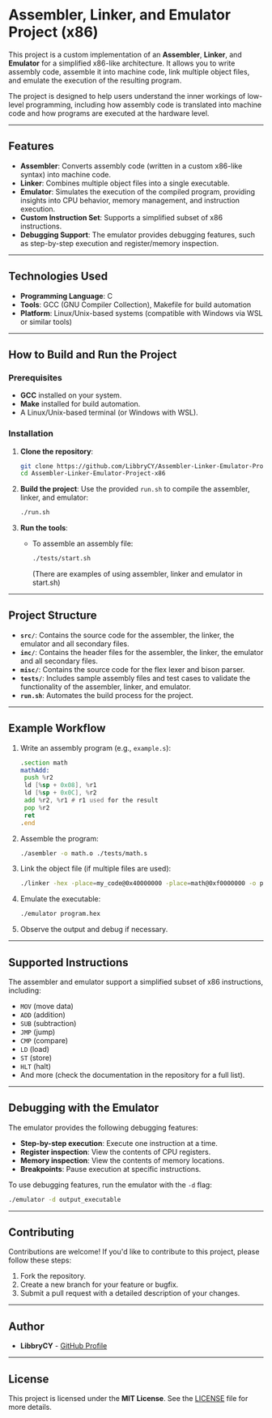 # Assembler, Linker, and Emulator Project (x86)

This project is a custom implementation of an **Assembler**, **Linker**, and **Emulator** for a simplified x86-like architecture. It allows you to write assembly code, assemble it into machine code, link multiple object files, and emulate the execution of the resulting program.

The project is designed to help users understand the inner workings of low-level programming, including how assembly code is translated into machine code and how programs are executed at the hardware level.

---

## Features

- **Assembler**: Converts assembly code (written in a custom x86-like syntax) into machine code.
- **Linker**: Combines multiple object files into a single executable.
- **Emulator**: Simulates the execution of the compiled program, providing insights into CPU behavior, memory management, and instruction execution.
- **Custom Instruction Set**: Supports a simplified subset of x86 instructions.
- **Debugging Support**: The emulator provides debugging features, such as step-by-step execution and register/memory inspection.

---

## Technologies Used

- **Programming Language**: C
- **Tools**: GCC (GNU Compiler Collection), Makefile for build automation
- **Platform**: Linux/Unix-based systems (compatible with Windows via WSL or similar tools)

---

## How to Build and Run the Project

### Prerequisites

- **GCC** installed on your system.
- **Make** installed for build automation.
- A Linux/Unix-based terminal (or Windows with WSL).

### Installation

1. **Clone the repository**:
   ```bash
   git clone https://github.com/LibbryCY/Assembler-Linker-Emulator-Project-x86.git
   cd Assembler-Linker-Emulator-Project-x86
   ```

2. **Build the project**:
   Use the provided `run.sh` to compile the assembler, linker, and emulator:
   ```bash
   ./run.sh
   ```

3. **Run the tools**:
   - To assemble an assembly file:
     ```bash
     ./tests/start.sh
     ```
      (There are examples of using assembler, linker and emulator in start.sh)
---

## Project Structure

- **`src/`**: Contains the source code for the assembler, the linker, the emulator and all secondary files.
- **`inc/`**: Contains the header files for the assembler, the linker, the emulator and all secondary files.
- **`misc/`**: Contains the source code for the flex lexer and bison parser.
- **`tests/`**: Includes sample assembly files and test cases to validate the functionality of the assembler, linker, and emulator.
- **`run.sh`**: Automates the build process for the project.

---

## Example Workflow

1. Write an assembly program (e.g., `example.s`):
   ```asm
   .section math
   mathAdd:
    push %r2
    ld [%sp + 0x08], %r1
    ld [%sp + 0x0C], %r2
    add %r2, %r1 # r1 used for the result
    pop %r2
    ret
   .end
   ```

2. Assemble the program:
   ```bash
   ./asembler -o math.o ./tests/math.s
   ```

3. Link the object file (if multiple files are used):
   ```bash
   ./linker -hex -place=my_code@0x40000000 -place=math@0xf0000000 -o program.hex handler.o math.o main.o isr_terminal.o isr_timer.o isr_software.o
   ```

4. Emulate the executable:
   ```bash
   ./emulator program.hex
   ```

5. Observe the output and debug if necessary.

---

## Supported Instructions

The assembler and emulator support a simplified subset of x86 instructions, including:
- `MOV` (move data)
- `ADD` (addition)
- `SUB` (subtraction)
- `JMP` (jump)
- `CMP` (compare)
- `LD` (load)
- `ST` (store)
- `HLT` (halt)
- And more (check the documentation in the repository for a full list).

---

## Debugging with the Emulator

The emulator provides the following debugging features:
- **Step-by-step execution**: Execute one instruction at a time.
- **Register inspection**: View the contents of CPU registers.
- **Memory inspection**: View the contents of memory locations.
- **Breakpoints**: Pause execution at specific instructions.

To use debugging features, run the emulator with the `-d` flag:
```bash
./emulator -d output_executable
```

---

## Contributing

Contributions are welcome! If you'd like to contribute to this project, please follow these steps:
1. Fork the repository.
2. Create a new branch for your feature or bugfix.
3. Submit a pull request with a detailed description of your changes.

---

## Author

- **LibbryCY** - [GitHub Profile](https://github.com/LibbryCY)

---

## License

This project is licensed under the **MIT License**. See the [LICENSE](LICENSE) file for more details.
